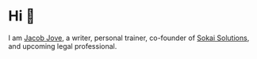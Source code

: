 # Hi 👋

I am [Jacob Jove](https://jacobjove.org), a writer, personal trainer, co-founder of
[Sokai Solutions](https://www.sokaisolutions.com/), and upcoming legal professional.
